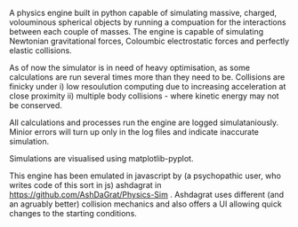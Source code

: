 A physics engine built in python capable of simulating massive, charged, volouminous spherical objects by running a compuation for the interactions between each couple of masses. 
The engine is capable of simulating Newtonian gravitational forces, Coloumbic electrostatic forces and perfectly elastic collisions. 

As of now the simulator is in need of heavy optimisation, as some calculations are run several times more than they need to be.
Collisions are finicky under 
i) low resoulution computing due to increasing acceleration at close proximity 
ii) multiple body collisions - where kinetic energy may not be conserved. 

All calculations and processes run the engine are logged simulataniously. Minior errors will turn up only in the log files and indicate inaccurate simulation. 

Simulations are visualised using matplotlib-pyplot. 


This engine has been emulated in javascript by (a psychopathic user, who writes code of this sort in js) ashdagrat in https://github.com/AshDaGrat/Physics-Sim . 
Ashdagrat uses different (and an agruably better) collision mechanics and also offers a UI allowing quick changes to the starting conditions. 
